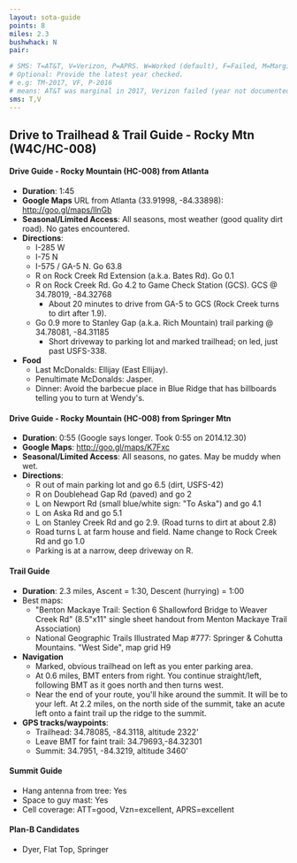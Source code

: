 ```yaml
---
layout: sota-guide
points: 8
miles: 2.3
bushwhack: N
pair: 

# SMS: T=AT&T, V=Verizon, P=APRS. W=Worked (default), F=Failed, M=Marginal (some failed).
# Optional: Provide the latest year checked.
# e.g: TM-2017, VF, P-2016
# means: AT&T was marginal in 2017, Verizon failed (year not documented), APRS worked in 2016.
sms: T,V
---
```

Drive to Trailhead & Trail Guide - Rocky Mtn (W4C/HC-008)
--------------------------------------------------------
#### Drive Guide - Rocky Mountain (HC-008) from Atlanta

* **Duration**: 1:45
* **Google Maps** URL from Atlanta (33.91998, -84.33898): http://goo.gl/maps/llnGb
* **Seasonal/Limited Access**: All seasons, most weather (good quality dirt road).  No gates encountered.
* **Directions**:
    * I-285 W
    * I-75 N
    * I-575 / GA-5 N.  Go 63.8
    * R on Rock Creek Rd Extension (a.k.a. Bates Rd).  Go 0.1
    * R on Rock Creek Rd.  Go 4.2 to Game Check Station (GCS).  GCS @ 34.78019, -84.32768
        * About 20 minutes to drive from GA-5 to GCS (Rock Creek turns to dirt after 1.9).
    * Go 0.9 more to Stanley Gap (a.k.a. Rich Mountain) trail parking @ 34.78081, -84.31185
        * Short driveway to parking lot and marked trailhead; on led, just past USFS-338.
* **Food**
    * Last McDonalds: Ellijay (East Ellijay). 
    * Penultimate McDonalds: Jasper.
    * Dinner: Avoid the barbecue place in Blue Ridge that has billboards telling you to turn at Wendy's. 

####  Drive Guide - Rocky Mountain (HC-008) from Springer Mtn

* **Duration**: 0:55 (Google says longer.  Took 0:55 on 2014.12.30)
* **Google Maps**: http://goo.gl/maps/K7Fxc
* **Seasonal/Limited Access**: All seasons, no gates.  May be muddy when wet.
* **Directions**:
    * R out of main parking lot and go 6.5 (dirt, USFS-42)
    * R on Doublehead Gap Rd (paved) and go 2
    * L on Newport Rd (small blue/white sign: "To Aska") and go 4.1
    * L on Aska Rd and go 5.1
    * L on Stanley Creek Rd and go 2.9.  (Road turns to dirt at about 2.8)
    * Road turns L at farm house and field.  Name change to Rock Creek Rd and go 1.0
    * Parking is at a narrow, deep driveway on R.
      ​      
#### Trail Guide

* **Duration**: 2.3 miles, Ascent = 1:30, Descent (hurrying) = 1:00
* Best maps:
    * "Benton Mackaye Trail: Section 6 Shallowford Bridge to Weaver Creek Rd" (8.5"x11" single sheet handout from Menton Mackaye Trail Association)
    * National Geographic Trails Illustrated Map #777: Springer & Cohutta Mountains.  "West Side", map grid H9
* **Navigation**
    * Marked, obvious trailhead on left as you enter parking area.
    * At 0.6 miles, BMT enters from right. You continue straight/left, following BMT as it goes north and then turns west.
    * Near the end of your route, you'll hike around the summit.  It will be to your left.  At 2.2 miles, on the north side of the summit, take an acute left onto a faint trail up the ridge to the summit.
* **GPS tracks/waypoints**:
    * Trailhead: 34.78085, -84.3118, altitude 2322'
    * Leave BMT for faint trail: 34.79693,-84.32301
    * Summit: 34.7951, -84.3219, altitude 3460'

#### Summit Guide

* Hang antenna from tree: Yes
* Space to guy mast: Yes
* Cell coverage: ATT=good, Vzn=excellent, APRS=excellent

#### Plan-B Candidates

* Dyer, Flat Top, Springer
